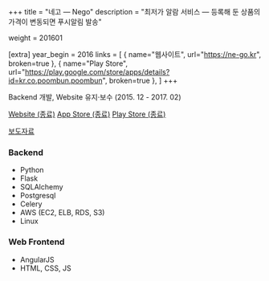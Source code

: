 +++
title = "네고 — Nego"
description = "최저가 알람 서비스 — 등록해 둔 상품의 가격이 변동되면 푸시알림 발송"

weight = 201601

[extra]
year_begin = 2016
links = [
    { name="웹사이트", url="https://ne-go.kr", broken=true },
    { name="Play Store", url="https://play.google.com/store/apps/details?id=kr.co.poombun.poombun", broken=true },
]
+++

Backend 개발, Website 유지·보수 (2015. 12 - 2017. 02)

[Website (종료)](http://ne-go.kr) [App Store (종료)](https://itunes.apple.com/kr/app/네고-최저가-푸쉬-알람서비스/id998868428) [Play Store (종료)](https://play.google.com/store/apps/details?id=kr.co.poombun.poombun)

[보도자료](https://www.sedaily.com/NewsView/1ODAHL6CS4)

### Backend

- Python
- Flask
- SQLAlchemy
- Postgresql
- Celery
- AWS (EC2, ELB, RDS, S3)
- Linux

### Web Frontend

- AngularJS
- HTML, CSS, JS
